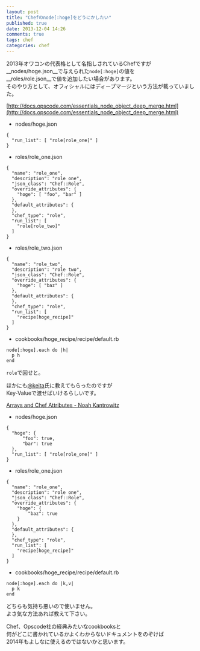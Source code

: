 ```yaml
---
layout: post
title: "Chefのnode[:hoge]をどうにかしたい"
published: true
date: 2013-12-04 14:26
comments: true
tags: chef
categories: chef
---
```


2013年オワコンの代表格として名指しされているChefですが  
__nodes/hoge.json__で与えられた`node[:hoge]`の値を  
__roles/role.json__で値を追加したい場合があります。  
そのやり方として、オフィシャルにはディープマージという方法が載っていました。

[http://docs.opscode.com/essentials_node_object_deep_merge.html](http://docs.opscode.com/essentials_node_object_deep_merge.html)  
  
- nodes/hoge.json
```
{
  "run_list": [ "role[role_one]" ] 
}
```

- roles/role_one.json
```
{
  "name": "role_one",
  "description": "role one",
  "json_class": "Chef::Role",
  "override_attributes": {
    "hoge": [ "foo", "bar" ]
  },
  "default_attributes": {
  },
  "chef_type": "role",
  "run_list": [
    "role[role_two]"
  ]
}
```

- roles/role_two.json
```
{
  "name": "role_two",
  "description": "role two",
  "json_class": "Chef::Role",
  "override_attributes": {
    "hoge": [ "baz" ]
  },
  "default_attributes": {
  },
  "chef_type": "role",
  "run_list": [
    "recipe[hoge_recipe]"
  ]
}
```

- cookbooks/hoge_recipe/recipe/default.rb
```
node[:hoge].each do |h|
  p h
end
```

`role`で回せと。

ほかにも[@keita](https://twitter.com/keita)氏に教えてもらったのですが  
Key-Valueで渡せばいけるらしいです。  

[Arrays and Chef Attributes - Noah Kantrowitz](https://coderanger.net/2013/06/arrays-and-chef/)

- nodes/hoge.json
```
{
  "hoge": {
      "foo": true,
      "bar": true
  },
  "run_list": [ "role[role_one]" ] 
}
```

- roles/role_one.json
```
{
  "name": "role_one",
  "description": "role one",
  "json_class": "Chef::Role",
  "override_attributes": {
    "hoge": {
        "baz": true
    }
  },
  "default_attributes": {
  },
  "chef_type": "role",
  "run_list": [
    "recipe[hoge_recipe]"
  ]
}
```

- cookbooks/hoge_recipe/recipe/default.rb
```
node[:hoge].each do |k,v|
  p k
end
```

どちらも気持ち悪いので使いません。  
よさ気な方法あれば教えて下さい。  
  
Chef、Opscode社の経典みたいなcookbooksと  
何がどこに書かれているかよくわからないドキュメントをのぞけば  
2014年もよしなに使えるのではないかと思います。
